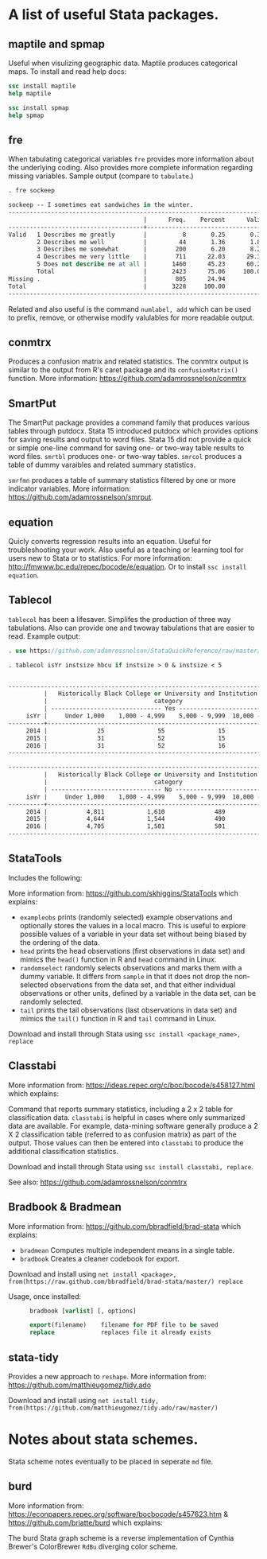 # A list of useful Stata packages.

## maptile and spmap

Useful when visulizing geographic data. Maptile produces categorical maps. To install and read help docs:

```Stata
ssc install maptile
help maptile

ssc install spmap
help spmap
```

## fre

When tabulating categorical variables `fre` provides more information about the underlying coding. Also provides more complete information regarding missing variables. Sample output (compare to `tabulate`.)

```Stata
. fre sockeep

sockeep -- I sometimes eat sandwiches in the winter.
-----------------------------------------------------------------------------------
                                      |      Freq.    Percent      Valid       Cum.
--------------------------------------+--------------------------------------------
Valid   1 Describes me greatly        |          8       0.25       0.33       0.33
        2 Describes me well           |         44       1.36       1.82       2.15
        3 Describes me somewhat       |        200       6.20       8.25      10.40
        4 Describes me very little    |        711      22.03      29.34      39.74
        5 Does not describe me at all |       1460      45.23      60.26     100.00
        Total                         |       2423      75.06     100.00           
Missing .                             |        805      24.94                      
Total                                 |       3228     100.00                      
-----------------------------------------------------------------------------------
```

Related and also useful is the command `numlabel, add` which can be used to prefix, remove, or otherwise modify valulables for more readable output.

## conmtrx

Produces a confusion matrix and related statistics. The conmtrx output is similar to the output from R's caret package and its `confusionMatrix()` function. More information: https://github.com/adamrossnelson/conmtrx

## SmartPut

The SmartPut package provides a command family that produces various tables through putdocx. Stata 15 introduced putdocx which provides options for saving results and output to word files. Stata 15 did not provide a quick or simple one-line command for saving one- or two-way table results to word files. `smrtbl` produces one- or two-way tables. `smrcol` produces a table of dummy varaibles and related summary statistics. 

`smrfmn` produces a table of summary statistics filtered by one or more indicator variables. More information: https://github.com/adamrossnelson/smrput.

## equation

Quicly converts regression results into an equation. Useful for troubleshooting your work. Also useful as a teaching or learning tool for users new to Stata or to statistics. For more information: http://fmwww.bc.edu/repec/bocode/e/equation. Or to install `ssc install equation`.

## Tablecol

`tablecol` has been a lifesaver. Simplifes the production of three way tabulations. Also can provide one and twoway tabulations that are easier to read. Example output:

```Stata
. use https://github.com/adamrossnelson/StataQuickReference/raw/master/ExampleIPEDS.dta, clear

. tablecol isYr instsize hbcu if instsize > 0 & instsize < 5


------------------------------------------------------------------------------
          |   Historically Black College or University and Institution size   
          |                              category                             
          | ------------------------------- Yes ------------------------------
     isYr |     Under 1,000    1,000 - 4,999    5,000 - 9,999  10,000 - 19,999
----------+-------------------------------------------------------------------
     2014 |              25               55               15                4
     2015 |              31               52               15                3
     2016 |              31               52               16                2
------------------------------------------------------------------------------

------------------------------------------------------------------------------
          |   Historically Black College or University and Institution size   
          |                              category                             
          | ------------------------------- No -------------------------------
     isYr |     Under 1,000    1,000 - 4,999    5,000 - 9,999  10,000 - 19,999
----------+-------------------------------------------------------------------
     2014 |           4,811            1,610              489              343
     2015 |           4,644            1,544              490              333
     2016 |           4,705            1,501              501              336
------------------------------------------------------------------------------
```

## StataTools

Includes the following:

More information from: https://github.com/skhiggins/StataTools which explains:

* `exampleobs` prints (randomly selected) example observations and optionally stores the values in a local macro. This is useful to explore possible values of a variable in your data set without being biased by the ordering of the data.
* `head` prints the head observations (first observations in data set) and mimics the `head()` function in R and `head` command in Linux.
* `randomselect` randomly selects observations and marks them with a dummy variable. It differs from `sample` in that it does not drop the non-selected observations from the data set, and that either individual observations or other units, defined by a variable in the data set, can be randomly selected.
* `tail` prints the tail observations (last observations in data set) and mimics the `tail()` function in R and `tail` command in Linux.

Download and install through Stata using `ssc install <package_name>, replace`

## Classtabi

More information from: https://ideas.repec.org/c/boc/bocode/s458127.html which explains:

Command that reports summary statistics, including a 2 x 2 table for classification data. `classtabi` is helpful in cases where only summarized data are available. For example, data-mining software generally produce a 2 X 2 classification table (referred to as confusion matrix) as part of the output. Those values can then be entered into `classtabi` to produce the additional classification statistics.

Download and install through Stata using `ssc install classtabi, replace`.

See also: https://github.com/adamrossnelson/conmtrx

## Bradbook & Bradmean

More information from: https://github.com/bbradfield/brad-stata which explains:

* `bradmean` Computes multiple independent means in a single table.
* `bradbook` Creates a cleaner codebook for export.

Download and install using `net install <package>, from(https://raw.github.com/bbradfield/brad-stata/master/) replace`

Usage, once installed:
```Stata
      bradbook [varlist] [, options]

      export(filename)    filename for PDF file to be saved
      replace             replaces file it already exists
```
## stata-tidy

Provides a new approach to `reshape`. More information from: https://github.com/matthieugomez/tidy.ado

Download and install using `net install tidy, from(https://github.com/matthieugomez/tidy.ado/raw/master/)`

# Notes about stata schemes.

Stata scheme notes eventually to be placed in seperate `md` file.

## burd

More information from: https://econpapers.repec.org/software/bocbocode/s457623.htm & https://github.com/briatte/burd which explains:

The burd Stata graph scheme is a reverse implementation of Cynthia Brewer's ColorBrewer `RdBu` diverging color scheme.
